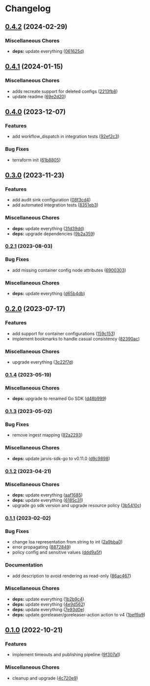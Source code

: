 # Changelog

## [0.4.2](https://github.com/indykite/terraform-provider-indykite/compare/v0.4.1...v0.4.2) (2024-02-29)


### Miscellaneous Chores

* **deps:** update everything ([061625d](https://github.com/indykite/terraform-provider-indykite/commit/061625dd782902b847e455d57b3c4a2a0711078d))

## [0.4.1](https://github.com/indykite/terraform-provider-indykite/compare/v0.4.0...v0.4.1) (2024-01-15)


### Miscellaneous Chores

* adds recreate support for deleted configs ([2213fb8](https://github.com/indykite/terraform-provider-indykite/commit/2213fb87e762d1ecad0f1843248a8e02dcc075aa))
* update readme ([69e2d20](https://github.com/indykite/terraform-provider-indykite/commit/69e2d20ebd9bc9e27456d7d1c46a8429b1cf25f4))

## [0.4.0](https://github.com/indykite/terraform-provider-indykite/compare/v0.3.0...v0.4.0) (2023-12-07)


### Features

* add workflow_dispatch in integration tests ([92ef2c3](https://github.com/indykite/terraform-provider-indykite/commit/92ef2c39a33af9724309c32e507ed8176975526d))


### Bug Fixes

* terraform init ([61b8805](https://github.com/indykite/terraform-provider-indykite/commit/61b8805aa6cb533ced9e5b1cea4d260489cc33fc))

## [0.3.0](https://github.com/indykite/terraform-provider-indykite/compare/v0.2.1...v0.3.0) (2023-11-23)


### Features

* add audit sink configuration ([08f3cd4](https://github.com/indykite/terraform-provider-indykite/commit/08f3cd4a8d20de3d59109e3482a6d63e56bb9738))
* add automated integration tests ([8351eb3](https://github.com/indykite/terraform-provider-indykite/commit/8351eb31fdd16ee55d8e8e3913c06e4e5c794764))


### Miscellaneous Chores

* **deps:** update everything ([31d39dd](https://github.com/indykite/terraform-provider-indykite/commit/31d39dd727d5d831baffe2c18b3ec70058354f0f))
* **deps:** upgrade dependencies ([9b2a359](https://github.com/indykite/terraform-provider-indykite/commit/9b2a3595e31d331af9d5c1d008fb6ec3d7cd86aa))

### [0.2.1](https://github.com/indykite/terraform-provider-indykite/compare/v0.2.0...v0.2.1) (2023-08-03)


### Bug Fixes

* add missing container config node attributes ([6900303](https://github.com/indykite/terraform-provider-indykite/commit/6900303777c04cc142ae63c53e9535e0e0229b1b))


### Miscellaneous Chores

* **deps:** update everything ([d65b4db](https://github.com/indykite/terraform-provider-indykite/commit/d65b4db88aeadc515b26defccd3d2b0062f32a78))

## [0.2.0](https://github.com/indykite/terraform-provider-indykite/compare/v0.1.4...v0.2.0) (2023-07-17)


### Features

* add support for container configurations ([159c153](https://github.com/indykite/terraform-provider-indykite/commit/159c15307751475c6159d3fceefbe83eda6c14da))
* implement bookmarks to handle casual consistency ([82390ac](https://github.com/indykite/terraform-provider-indykite/commit/82390ac45b4c26a5f7ca3160404f9f6b052ecf7a))


### Miscellaneous Chores

* upgrade everything ([3c22f7d](https://github.com/indykite/terraform-provider-indykite/commit/3c22f7d994d35db0e542bc26d1b86c06c1c9f882))

### [0.1.4](https://github.com/indykite/terraform-provider-indykite/compare/v0.1.3...v0.1.4) (2023-05-19)


### Miscellaneous Chores

* **deps:** upgrade to renamed Go SDK ([d48b999](https://github.com/indykite/terraform-provider-indykite/commit/d48b999173b62311fd732de90bd77a9248be9201))

### [0.1.3](https://github.com/indykite/terraform-provider-indykite/compare/v0.1.2...v0.1.3) (2023-05-02)


### Bug Fixes

* remove ingest mapping ([82a2293](https://github.com/indykite/terraform-provider-indykite/commit/82a22933189c75bb6edf59042d26d94644a252a4))


### Miscellaneous Chores

* **deps:** update jarvis-sdk-go to v0.11.0 ([d9c9898](https://github.com/indykite/terraform-provider-indykite/commit/d9c98982e2bd6779f85f0f8ec7c3e4e0f4643845))

### [0.1.2](https://github.com/indykite/terraform-provider-indykite/compare/v0.1.1...v0.1.2) (2023-04-21)


### Miscellaneous Chores

* **deps:** update everything ([aaf1685](https://github.com/indykite/terraform-provider-indykite/commit/aaf1685c8e335c8367a50375b9e5eb812f592164))
* **deps:** update everything ([6185c31](https://github.com/indykite/terraform-provider-indykite/commit/6185c310606fbf3e9decfda58cc22cfe72a44b02))
* upgrade go sdk version and upgrade resource policy ([3b5410c](https://github.com/indykite/terraform-provider-indykite/commit/3b5410ca09493909b8ad8b40183fcc4059e92596))

### [0.1.1](https://github.com/indykite/terraform-provider-indykite/compare/v0.1.0...v0.1.1) (2023-02-02)


### Bug Fixes

* change loa representation from string to int ([2a9bba0](https://github.com/indykite/terraform-provider-indykite/commit/2a9bba02894d65e852c3db0a792726281033891e))
* error propagating ([8872849](https://github.com/indykite/terraform-provider-indykite/commit/88728491b685368d611d5a438647efffd8fec9bd))
* policy config and sensitive values ([ddd9a5f](https://github.com/indykite/terraform-provider-indykite/commit/ddd9a5fae4f90927c2503e123c147702526ba3b4))


### Documentation

* add description to avoid rendering as read-only ([86ac467](https://github.com/indykite/terraform-provider-indykite/commit/86ac467204bef38aac282ee6fd1ed506c81d0be0))


### Miscellaneous Chores

* **deps:** update everything ([1b2b9c4](https://github.com/indykite/terraform-provider-indykite/commit/1b2b9c413f6f4716f165067cebd0fff120f38130))
* **deps:** update everything ([4e9d562](https://github.com/indykite/terraform-provider-indykite/commit/4e9d562b214559d88eba71b98f6629ff5553512d))
* **deps:** update everything ([7e93d0e](https://github.com/indykite/terraform-provider-indykite/commit/7e93d0efe95a3331269c76822b6760f37dc7da45))
* **deps:** update goreleaser/goreleaser-action action to v4 ([1bef9a9](https://github.com/indykite/terraform-provider-indykite/commit/1bef9a9de539dcc3daebe0d78bc0b681408287b5))

## [0.1.0](https://github.com/indykite/terraform-provider-indykite/compare/v0.0.1...v0.1.0) (2022-10-21)


### Features

* implement timeouts and publishing pipeline ([9f307a1](https://github.com/indykite/terraform-provider-indykite/commit/9f307a1138c1901dcca86599301e43adf4325f48))


### Miscellaneous Chores

* cleanup and upgrade ([4c720e9](https://github.com/indykite/terraform-provider-indykite/commit/4c720e99a536d3c4b3bd1568ff11a89a8fee0cd4))
